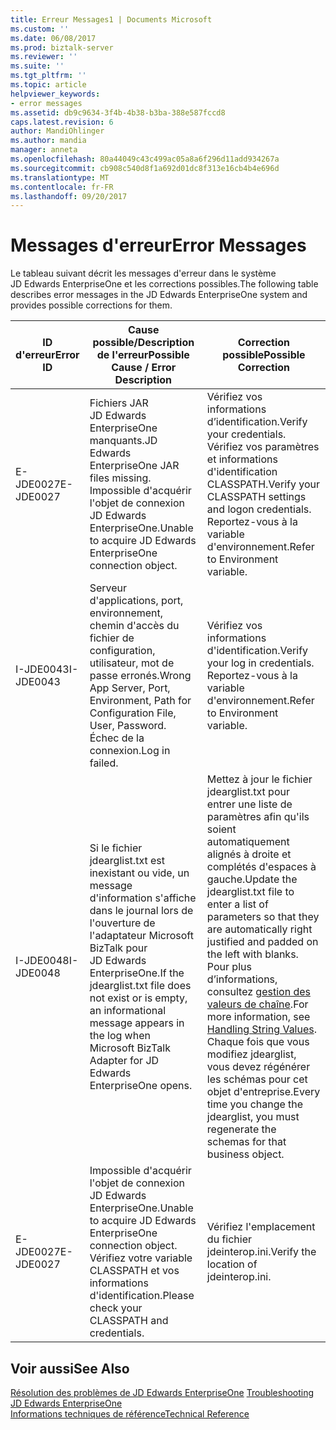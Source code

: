 ```yaml
---
title: Erreur Messages1 | Documents Microsoft
ms.custom: ''
ms.date: 06/08/2017
ms.prod: biztalk-server
ms.reviewer: ''
ms.suite: ''
ms.tgt_pltfrm: ''
ms.topic: article
helpviewer_keywords:
- error messages
ms.assetid: db9c9634-3f4b-4b38-b3ba-388e587fccd8
caps.latest.revision: 6
author: MandiOhlinger
ms.author: mandia
manager: anneta
ms.openlocfilehash: 80a44049c43c499ac05a8a6f296d11add934267a
ms.sourcegitcommit: cb908c540d8f1a692d01dc8f313e16cb4b4e696d
ms.translationtype: MT
ms.contentlocale: fr-FR
ms.lasthandoff: 09/20/2017
---
```

# <a name="error-messages"></a><span data-ttu-id="0d037-102">Messages d'erreur</span><span class="sxs-lookup"><span data-stu-id="0d037-102">Error Messages</span></span>
<span data-ttu-id="0d037-103">Le tableau suivant décrit les messages d'erreur dans le système JD Edwards EnterpriseOne et les corrections possibles.</span><span class="sxs-lookup"><span data-stu-id="0d037-103">The following table describes error messages in the JD Edwards EnterpriseOne system and provides possible corrections for them.</span></span>  
  
|<span data-ttu-id="0d037-104">ID d'erreur</span><span class="sxs-lookup"><span data-stu-id="0d037-104">Error ID</span></span>|<span data-ttu-id="0d037-105">Cause possible/Description de l'erreur</span><span class="sxs-lookup"><span data-stu-id="0d037-105">Possible Cause / Error Description</span></span>|<span data-ttu-id="0d037-106">Correction possible</span><span class="sxs-lookup"><span data-stu-id="0d037-106">Possible Correction</span></span>|  
|--------------|-----------------------------------------|-------------------------|  
|<span data-ttu-id="0d037-107">E-JDE0027</span><span class="sxs-lookup"><span data-stu-id="0d037-107">E-JDE0027</span></span>|<span data-ttu-id="0d037-108">Fichiers JAR JD Edwards EnterpriseOne manquants.</span><span class="sxs-lookup"><span data-stu-id="0d037-108">JD Edwards EnterpriseOne JAR files missing.</span></span> <span data-ttu-id="0d037-109">Impossible d'acquérir l'objet de connexion JD Edwards EnterpriseOne.</span><span class="sxs-lookup"><span data-stu-id="0d037-109">Unable to acquire JD Edwards EnterpriseOne connection object.</span></span>|<span data-ttu-id="0d037-110">Vérifiez vos informations d’identification.</span><span class="sxs-lookup"><span data-stu-id="0d037-110">Verify your credentials.</span></span> <span data-ttu-id="0d037-111">Vérifiez vos paramètres et informations d'identification CLASSPATH.</span><span class="sxs-lookup"><span data-stu-id="0d037-111">Verify your CLASSPATH settings and logon credentials.</span></span> <span data-ttu-id="0d037-112">Reportez-vous à la variable d'environnement.</span><span class="sxs-lookup"><span data-stu-id="0d037-112">Refer to Environment variable.</span></span>|  
|<span data-ttu-id="0d037-113">I-JDE0043</span><span class="sxs-lookup"><span data-stu-id="0d037-113">I-JDE0043</span></span>|<span data-ttu-id="0d037-114">Serveur d'applications, port, environnement, chemin d'accès du fichier de configuration, utilisateur, mot de passe erronés.</span><span class="sxs-lookup"><span data-stu-id="0d037-114">Wrong App Server, Port, Environment, Path for Configuration File, User, Password.</span></span> <span data-ttu-id="0d037-115">Échec de la connexion.</span><span class="sxs-lookup"><span data-stu-id="0d037-115">Log in failed.</span></span>|<span data-ttu-id="0d037-116">Vérifiez vos informations d'identification.</span><span class="sxs-lookup"><span data-stu-id="0d037-116">Verify your log in credentials.</span></span> <span data-ttu-id="0d037-117">Reportez-vous à la variable d'environnement.</span><span class="sxs-lookup"><span data-stu-id="0d037-117">Refer to Environment variable.</span></span>|  
|<span data-ttu-id="0d037-118">I-JDE0048</span><span class="sxs-lookup"><span data-stu-id="0d037-118">I-JDE0048</span></span>|<span data-ttu-id="0d037-119">Si le fichier jdearglist.txt est inexistant ou vide, un message d'information s'affiche dans le journal lors de l'ouverture de l'adaptateur Microsoft BizTalk pour JD Edwards EnterpriseOne.</span><span class="sxs-lookup"><span data-stu-id="0d037-119">If the jdearglist.txt file does not exist or is empty, an informational message appears in the log when Microsoft BizTalk Adapter for JD Edwards EnterpriseOne opens.</span></span>|<span data-ttu-id="0d037-120">Mettez à jour le fichier jdearglist.txt pour entrer une liste de paramètres afin qu'ils soient automatiquement alignés à droite et complétés d'espaces à gauche.</span><span class="sxs-lookup"><span data-stu-id="0d037-120">Update the jdearglist.txt file to enter a list of parameters so that they are automatically right justified and padded on the left with blanks.</span></span> <span data-ttu-id="0d037-121">Pour plus d’informations, consultez [gestion des valeurs de chaîne](../core/handling-string-values2.md).</span><span class="sxs-lookup"><span data-stu-id="0d037-121">For more information, see  [Handling String Values](../core/handling-string-values2.md).</span></span> <span data-ttu-id="0d037-122">Chaque fois que vous modifiez jdearglist, vous devez régénérer les schémas pour cet objet d'entreprise.</span><span class="sxs-lookup"><span data-stu-id="0d037-122">Every time you change the jdearglist, you must regenerate the schemas for that business object.</span></span>|  
|<span data-ttu-id="0d037-123">E-JDE0027</span><span class="sxs-lookup"><span data-stu-id="0d037-123">E-JDE0027</span></span>|<span data-ttu-id="0d037-124">Impossible d'acquérir l'objet de connexion JD Edwards EnterpriseOne.</span><span class="sxs-lookup"><span data-stu-id="0d037-124">Unable to acquire JD Edwards EnterpriseOne connection object.</span></span> <span data-ttu-id="0d037-125">Vérifiez votre variable CLASSPATH et vos informations d'identification.</span><span class="sxs-lookup"><span data-stu-id="0d037-125">Please check your CLASSPATH and credentials.</span></span>|<span data-ttu-id="0d037-126">Vérifiez l'emplacement du fichier jdeinterop.ini.</span><span class="sxs-lookup"><span data-stu-id="0d037-126">Verify the location of jdeinterop.ini.</span></span>|  
  
## <a name="see-also"></a><span data-ttu-id="0d037-127">Voir aussi</span><span class="sxs-lookup"><span data-stu-id="0d037-127">See Also</span></span>  
 <span data-ttu-id="0d037-128">[Résolution des problèmes de JD Edwards EnterpriseOne](../core/troubleshooting-jd-edwards-enterpriseone.md) </span><span class="sxs-lookup"><span data-stu-id="0d037-128">[Troubleshooting JD Edwards EnterpriseOne](../core/troubleshooting-jd-edwards-enterpriseone.md) </span></span>  
 [<span data-ttu-id="0d037-129">Informations techniques de référence</span><span class="sxs-lookup"><span data-stu-id="0d037-129">Technical Reference</span></span>](../core/technical-reference6.md)